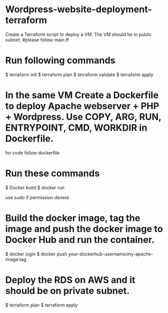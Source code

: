 # Wordpress-website-deployment-terraform
Create a Terraform script to deploy a VM. The VM should be in public subnet.
#please follow main.tf
# Run following commands
$ terraform init
$ terraform plan
$ terraform validate
$ terraform apply

# In the same VM Create a Dockerfile to deploy Apache webserver + PHP + Wordpress. Use COPY, ARG, RUN, ENTRYPOINT, CMD, WORKDIR in Dockerfile.
for code follow dockerfile
# Run these commands 
$ Docker build
$ docker run

use sudo if permission deneid

# Build the docker image, tag the image and push the docker image to Docker Hub and run the container.
 $ docker login
 $ docker push your-dockerhub-username/my-apache-image:tag
 
# Deploy the RDS on AWS and it should be on private subnet.
$ terraform plan 
$ terraform apply


